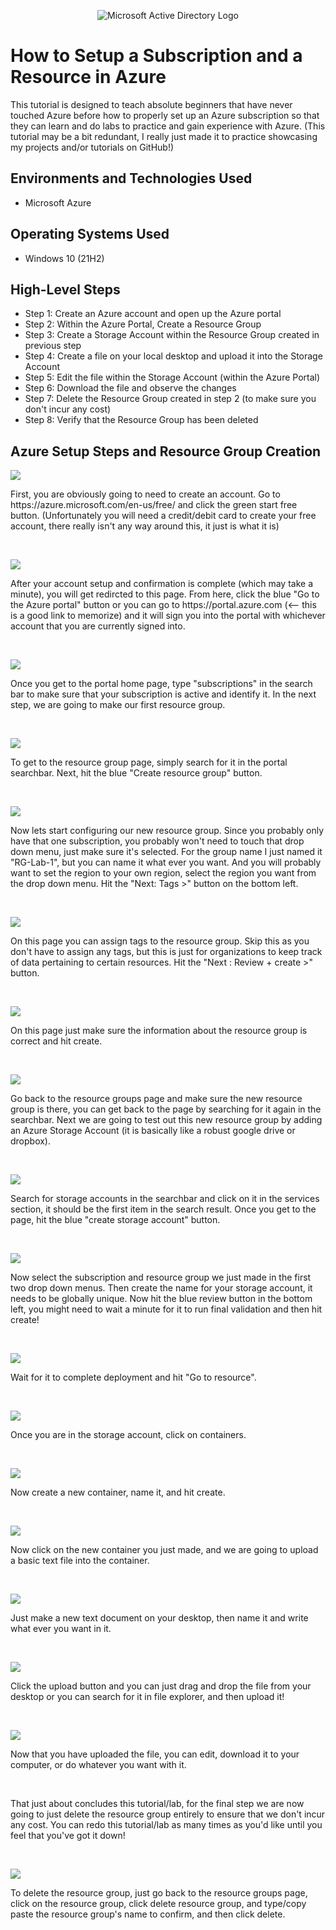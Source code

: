 <p align="center">
<img src="https://www.imagar.com/wp-content/uploads/2018/06/azure.png" alt="Microsoft Active Directory Logo"/>
</p>

<h1>How to Setup a Subscription and a Resource in Azure</h1>
This tutorial is designed to teach absolute beginners that have never touched Azure before how to properly set up an Azure subscription so that they can learn and do labs to practice and gain experience with Azure. (This tutorial may be a bit redundant, I really just made it to practice showcasing my projects and/or tutorials on GitHub!)<br />


<h2>Environments and Technologies Used</h2>

- Microsoft Azure

<h2>Operating Systems Used </h2>

- Windows 10 (21H2)

<h2>High-Level Steps</h2>

- Step 1: Create an Azure account and open up the Azure portal
- Step 2: Within the Azure Portal, Create a Resource Group
- Step 3: Create a Storage Account within the Resource Group created in previous step
- Step 4: Create a file on your local desktop and upload it into the Storage Account
- Step 5: Edit the file within the Storage Account (within the Azure Portal)
- Step 6: Download the file and observe the changes
- Step 7: Delete the Resource Group created in step 2 (to make sure you don't incur any cost)
- Step 8: Verify that the Resource Group has been deleted


<h2>Azure Setup Steps and Resource Group Creation</h2>

<p>
<img src="https://i.imgur.com/LjRwydo.png"/>
</p>
<p>
First, you are obviously going to need to create an account. Go to https://azure.microsoft.com/en-us/free/ and click the green start free button. (Unfortunately you will need a credit/debit card to create your free account, there really isn't any way around this, it just is what it is)
</p>
<br />

<p>
<img src="https://i.imgur.com/ChmLLLV.png"/>
</p>
<p>
After your account setup and confirmation is complete (which may take a minute), you will get redircted to this page. From here, click the blue "Go to the Azure portal" button or you can go to https://portal.azure.com (<-- this is a good link to memorize) and it will sign you into the portal with whichever account that you are currently signed into.
</p>
<br />

<p>
<img src="https://i.imgur.com/52vnb8X.png"/>
</p>
<p>
Once you get to the portal home page, type "subscriptions" in the search bar to make sure that your subscription is active and identify it.
In the next step, we are going to make our first resource group.
</p>
<br />

<p>
<img src="https://i.imgur.com/lDJz1Wy.png"/>
</p>
<p>
To get to the resource group page, simply search for it in the portal searchbar. Next, hit the blue "Create resource group" button.
</p>
<br />

<p>
<img src="https://i.imgur.com/MIw01SI.png"/>
</p>
<p>
Now lets start configuring our new resource group. Since you probably only have that one subscription, you probably won't need to touch that drop down menu, just make sure it's selected. For the group name I just named it "RG-Lab-1", but you can name it what ever you want. And you will probably want to set the region to your own region, select the region you want from the drop down menu. Hit the "Next: Tags >" button on the bottom left.
</p>
<br />

<p>
<img src="https://i.imgur.com/RH8d7Yt.png"/>
</p>
<p>
On this page you can assign tags to the resource group. Skip this as you don't have to assign any tags, but this is just for organizations to keep track of data pertaining to certain resources. Hit the "Next : Review + create >" button.
</p>
<br />

<p>
<img src="https://i.imgur.com/FIyOpk5.png"/>
</p>
<p>
On this page just make sure the information about the resource group is correct and hit create.
</p>
<br />

<p>
<img src="https://i.imgur.com/UqDWIKU.png"/>
</p>
<p>
Go back to the resource groups page and make sure the new resource group is there, you can get back to the page by searching for it again in the searchbar. Next we are going to test out this new resource group by adding an Azure Storage Account (it is basically like a robust google drive or dropbox).
</p>
<br />

<p>
<img src="https://i.imgur.com/NFs2IEf.png"/>
</p>
<p>
Search for storage accounts in the searchbar and click on it in the services section, it should be the first item in the search result. Once you get to the page, hit the blue "create storage account" button.
</p>
<br />

<p>
<img src="https://i.imgur.com/dLDQe5a.png"/>
</p>
<p>
Now select the subscription and resource group we just made in the first two drop down menus. Then create the name for your storage account, it needs to be globally unique. Now hit the blue review button in the bottom left, you might need to wait a minute for it to run final validation and then hit create!
</p>
<br />

<p>
<img src="https://i.imgur.com/PutNYrh.png"/>
</p>
<p>
Wait for it to complete deployment and hit "Go to resource".
</p>
<br />

<p>
<img src="https://i.imgur.com/hvoA7vJ.png"/>
</p>
<p>
Once you are in the storage account, click on containers.
</p>
<br />

<p>
<img src="https://i.imgur.com/fxeNC54.png"/>
</p>
<p>
Now create a new container, name it, and hit create.
</p>
<br />

<p>
<img src="https://i.imgur.com/DYJvYB6.png"/>
</p>
<p>
Now click on the new container you just made, and we are going to upload a basic text file into the container.
</p>
<br />

<p>
<img src="https://i.imgur.com/gk6DGtW.png?1"/>
</p>
<p>
Just make a new text document on your desktop, then name it and write what ever you want in it.
</p>
<br />

<p>
<img src="https://i.imgur.com/ZuQHKzS.png"/>
</p>
<p>
Click the upload button and you can just drag and drop the file from your desktop or you can search for it in file explorer, and then upload it!
</p>
<br />

<p>
<img src="https://i.imgur.com/vwQkCp3.png"/>
</p>
<p>
Now that you have uploaded the file, you can edit, download it to your computer, or do whatever you want with it.
</p>
<br />

<p>
</p>
<p>
That just about concludes this tutorial/lab, for the final step we are now going to just delete the resource group entirely to ensure that we don't incur any cost. You can redo this tutorial/lab as many times as you'd like until you feel that you've got it down!
</p>
<br />

<p>
<img src="https://i.imgur.com/ZttsXKR.png"/>
</p>
<p>
To delete the resource group, just go back to the resource groups page, click on the resource group, click delete resource group, and type/copy paste the resource group's name to confirm, and then click delete.
